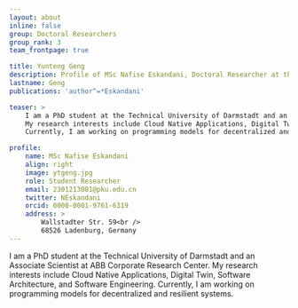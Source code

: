 ```yaml
---
layout: about
inline: false
group: Doctoral Researchers
group_rank: 3
team_frontpage: true

title: Yunteng Geng
description: Profile of MSc Nafise Eskandani, Doctoral Researcher at the Programming Group.
lastname: Geng
publications: 'author^=*Eskandani'

teaser: >
    I am a PhD student at the Technical University of Darmstadt and an Associate Scientist at ABB Corporate Research Center.
    My research interests include Cloud Native Applications, Digital Twin, Software Architecture, and Software Engineering.
    Currently, I am working on programming models for decentralized and resilient systems.

profile:
    name: MSc Nafise Eskandani
    align: right
    image: ytgeng.jpg
    role: Student Researcher
    email: 2301213081@pku.edu.cn
    twitter: NEskandani
    orcid: 0000-0001-9761-6319
    address: >
        Wallstadter Str. 59<br />
        68526 Ladenburg, Germany
---
```


I am a PhD student at the Technical University of Darmstadt and an Associate Scientist at ABB Corporate Research Center.
My research interests include Cloud Native Applications, Digital Twin, Software Architecture, and Software Engineering.
Currently, I am working on programming models for decentralized and resilient systems.
